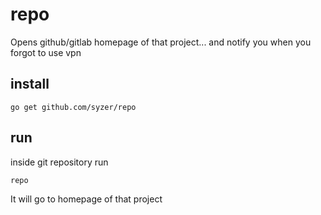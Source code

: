 # repo

Opens github/gitlab homepage of that project... and notify you when you forgot to use vpn

## install
```
go get github.com/syzer/repo
```

## run

inside git repository run

```
repo
```

It will go to homepage of that project
